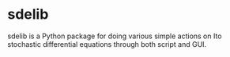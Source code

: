 # sdelib
sdelib is a Python package for doing various simple actions on Ito stochastic differential equations through both script and GUI.
